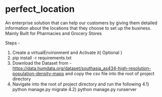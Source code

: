 # perfect_location

An enterprise solution that can help our customers by giving them detailed information about the locations that they choose to set up the business.
Mainly Built for Pharmacies and Grocery Stores

Steps - 

1) Create a virtualEnvironment and Activate it( Optional )
2) pip install -r requirements.txt
3) Download the Dataset from - https://data.humdata.org/dataset/southasia_as434-high-resolution-population-density-maps and copy the csv file into the root of project directory
4) Navigate into the root of project directory and run the following
  4.1) python manage.py migrate
  4.2) python manage.py runserver
